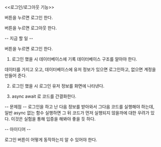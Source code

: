 <<로그인/로그아웃 기능>>

버튼을 누르면 로그인 한다.

버튼을 누르면 로그아웃 한다.

-- 지금 할 일 --

버튼을 누르면 로그인 한다.

1) 로그인 했을 시 데이터베이스에 기록
데이터베이스 구조를 알아야 한다.

데이터를 가지고 오고, 데이터베이스에 유저 정보가 있으면 로그인하고, 없으면 계정을 만들어 준다.

2) 로그인 했을 시 로그인 유저 정보를 화면에 나타낸다.

3) async await 로 코드를 간결화한다.


-- 문제점 --
로그인을 하고 난 다음 정보를 받아와서
그다음 코드를 실행해야 하는데,
일반 async 없는 함수 실행하면 그 뒤 코드가 먼저 실행되지
않을까에 대한 우려가 있다. 이것은 실험을 통해 입증을 해봐야 
좋을 듯 하다.

-- 아이디어 --

로그인 버튼이 어떻게 동작하는지 알 수 있어야 한다.